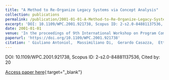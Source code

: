 ```yaml
---
title: "A Method to Re-Organize Legacy Systems via Concept Analysis"
collection: publications
permalink: /publication/2001-01-01-A-Method-to-Re-Organize-Legacy-Systems-via-Concept-Analysis
excerpt: 'DOI: 10.1109/WPC.2001.921738, Scopus ID: 2-s2.0-84881137536, Cited by: 20'
date: 2001-01-01
venue: 'In the proceedings of 9th International Workshop on Program Comprehension (IWPC 2001), 12-13 May 2001, Toronto, Canada'
paperurl: 'https://doi.org/10.1109/WPC.2001.921738'
citation: ' Giuliano Antoniol,  Massimiliano Di,  Gerardo Casazza,  Ettore Merlo, &quot;A Method to Re-Organize Legacy Systems via Concept Analysis.&quot; In the proceedings of 9th International Workshop on Program Comprehension (IWPC 2001), 12-13 May 2001, Toronto, Canada, 2001.'
---
```

DOI: 10.1109/WPC.2001.921738, Scopus ID: 2-s2.0-84881137536, Cited by: 20

[Access paper here](https://doi.org/10.1109/WPC.2001.921738){:target="_blank"}
